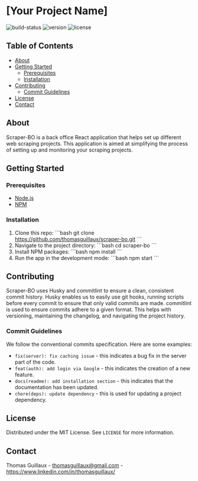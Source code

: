 # [Your Project Name]
![build-status](https://img.shields.io/badge/build-passing-brightgreen)
![version](https://img.shields.io/badge/version-1.0.0-blue)
![license](https://img.shields.io/badge/license-MIT-green)

## Table of Contents
- [About](#about)
- [Getting Started](#getting-started)
  - [Prerequisites](#prerequisites)
  - [Installation](#installation)
- [Contributing](#contributing)
  - [Commit Guidelines](#commit-guidelines)
- [License](#license)
- [Contact](#contact)

## About
Scraper-BO is a back office React application that helps set up different web scraping projects. This application is aimed at simplifying the process of setting up and monitoring your scraping projects.

## Getting Started

### Prerequisites
* [Node.js](https://nodejs.org/en/)
* [NPM](https://www.npmjs.com/)

### Installation
1. Clone this repo:
\```bash
git clone https://github.com/thomasguillaux/scraper-bo.git
\```
2. Navigate to the project directory:
\```bash
cd scraper-bo
\```
3. Install NPM packages:
\```bash
npm install
\```
4. Run the app in the development mode:
\```bash
npm start
\```
## Contributing
Scraper-BO uses Husky and commitlint to ensure a clean, consistent commit history. Husky enables us to easily use git hooks, running scripts before every commit to ensure that only valid commits are made. commitlint is used to ensure commits adhere to a given format. This helps with versioning, maintaining the changelog, and navigating the project history.

### Commit Guidelines
We follow the conventional commits specification. Here are some examples:

* `fix(server): fix caching issue` - this indicates a bug fix in the server part of the code.
* `feat(auth): add login via Google` - this indicates the creation of a new feature.
* `docs(readme): add installation section` - this indicates that the documentation has been updated.
* `chore(deps): update dependency` - this is used for updating a project dependency.

## License
Distributed under the MIT License. See `LICENSE` for more information.

## Contact
Thomas Guillaux - thomasguillaux@gmail.com - https://www.linkedin.com/in/thomasguillaux/